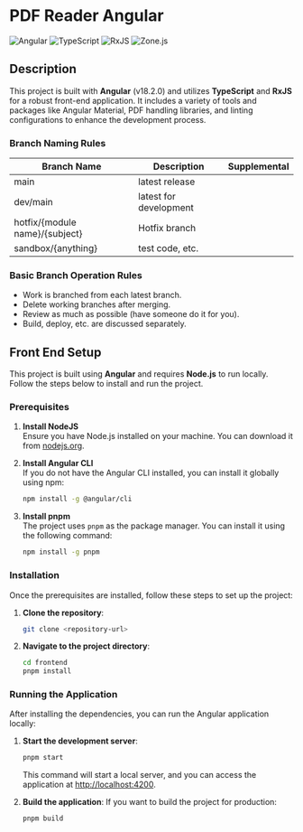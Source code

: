 # PDF Reader Angular

![Angular](https://img.shields.io/badge/Angular-18.2.0-red)
![TypeScript](https://img.shields.io/badge/TypeScript-5.5.2-blue)
![RxJS](https://img.shields.io/badge/RxJS-7.8.0-purple)
![Zone.js](https://img.shields.io/badge/Zone.js-0.14.10-yellowgreen)

## Description

This project is built with **Angular** (v18.2.0) and utilizes **TypeScript** and **RxJS** for a robust front-end application. It includes a variety of tools and packages like Angular Material, PDF handling libraries, and linting configurations to enhance the development process.

### Branch Naming Rules

| Branch Name                    | Description            | Supplemental |
| ------------------------------ | ---------------------- | ------------ |
| main                           | latest release         |              |
| dev/main                       | latest for development |              |
| hotfix/{module name}/{subject} | Hotfix branch          |              |
| sandbox/{anything}             | test code, etc.        |              |

### Basic Branch Operation Rules

- Work is branched from each latest branch.
- Delete working branches after merging.
- Review as much as possible (have someone do it for you).
- Build, deploy, etc. are discussed separately.

## Front End Setup

This project is built using **Angular** and requires **Node.js** to run locally. Follow the steps below to install and run the project.

### Prerequisites

1. **Install NodeJS**  
   Ensure you have Node.js installed on your machine. You can download it from [nodejs.org](https://nodejs.org/en/download/).

2. **Install Angular CLI**  
   If you do not have the Angular CLI installed, you can install it globally using npm:
   
   ```bash
   npm install -g @angular/cli
   ```

3. **Install pnpm**  
   The project uses `pnpm` as the package manager. You can install it using the following command:
   
   ```bash
   npm install -g pnpm
   ```

### Installation

Once the prerequisites are installed, follow these steps to set up the project:

1. **Clone the repository**:
   ```bash
   git clone <repository-url>
   ```

2. **Navigate to the project directory**:
   ```bash
   cd frontend
   pnpm install
   ```

### Running the Application

After installing the dependencies, you can run the Angular application locally:

1. **Start the development server**:
   ```bash
   pnpm start
   ```

   This command will start a local server, and you can access the application at [http://localhost:4200](http://localhost:4200).

2. **Build the application**:
   If you want to build the project for production:
   ```bash
   pnpm build
   ```
